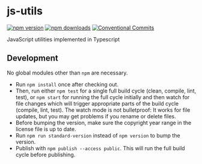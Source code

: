 # js-utils

[![npm version](https://badge.fury.io/js/%40marco-eckstein%2Fjs-utils.svg)](
    https://badge.fury.io/js/%40marco-eckstein%2Fjs-utils
)
[![npm downloads](https://img.shields.io/npm/dt/@marco-eckstein/js-utils.svg)](
    https://npm-stat.com/charts.html?package=%40marco-eckstein%2Fjs-utils&from=2018-05-02
)
[![Conventional Commits](https://img.shields.io/badge/Conventional%20Commits-1.0.0-yellow.svg)](
    https://conventionalcommits.org
)

JavaScript utilities implemented in Typescript

## Development

No global modules other than `npm` are necessary.

- Run `npm install` once after checking out.
- Then, run either `npm test` for a single full build cycle (clean, compile, lint, test),
  or `npm start` for running the full cycle initially and then watch for file changes which will
  trigger appropriate parts of the build cycle (compile, lint, test). The watch mode is not bulletproof:
  It works for file updates, but you may get problems if you rename or delete files.
- Before bumping the version, make sure the copyright year range in the license file is up to date.
- Run `npm run standard-version` instead of `npm version` to bump the version.
- Publish with `npm publish --access public`. This will run the full build cycle before publishing.

